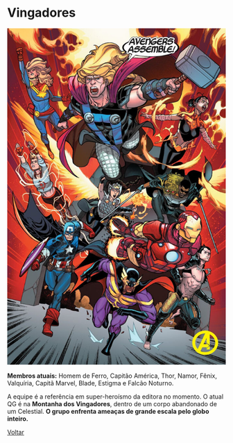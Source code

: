 # Vingadores

![Vingadores](/Images/falcao-noturno-vingadores-3-666x1024.jpg "Vingadores")

**Membros atuais:**  Homem de Ferro, Capitão América, Thor, Namor, Fênix, Valquíria, Capitã Marvel, Blade, Estigma e Falcão Noturno.

A equipe é a referência em super-heroísmo da editora no momento. O atual QG é na  **Montanha dos Vingadores**, dentro de um corpo abandonado de um Celestial.  **O grupo enfrenta ameaças de grande escala pelo globo inteiro.**

[Voltar](https://github.com/leonardovenan/git-readme/blob/master/README.md)
